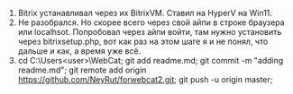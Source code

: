 1. Bitrix устанавливал через их BitrixVM. Ставил на HyperV на Win11.
2. Не разобрался. Но скорее всего через свой айпи в строке браузера или localhsot. Попробовал через айпи войти, там нужно установить через bitrixsetup.php, вот как раз на этом шаге я и не понял, что дальше и как, а время уже всё.
3. 	cd C:\Users\<user>\WebCat;
	git add readme.md;
	git commit -m "adding readme.md";
	git remote add origin https://github.com/NeyRut/forwebcat2.git;
	git push -u origin master;
